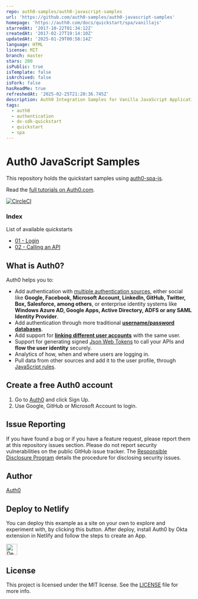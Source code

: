 ```yaml
---
repo: auth0-samples/auth0-javascript-samples
url: 'https://github.com/auth0-samples/auth0-javascript-samples'
homepage: 'https://auth0.com/docs/quickstart/spa/vanillajs'
starredAt: '2017-10-22T01:34:12Z'
createdAt: '2017-02-27T19:14:10Z'
updatedAt: '2025-01-29T00:58:14Z'
language: HTML
license: MIT
branch: master
stars: 200
isPublic: true
isTemplate: false
isArchived: false
isFork: false
hasReadMe: true
refreshedAt: '2025-02-25T21:20:36.745Z'
description: Auth0 Integration Samples for Vanilla JavaScript Applications
tags:
  - auth0
  - authentication
  - dx-sdk-quickstart
  - quickstart
  - spa
---
```


# Auth0 JavaScript Samples

This repository holds the quickstart samples using [auth0-spa-js](https://github.com/auth0/auth0-spa-js).

Read the [full tutorials on Auth0.com](https://auth0.com/docs/quickstart/spa/vanillajs).

[![CircleCI](https://circleci.com/gh/auth0-samples/auth0-javascript-samples.svg?style=svg)](https://circleci.com/gh/auth0-samples/auth0-javascript-samples)


### Index

List of available quickstarts

- [01 - Login](/01-Login/)
- [02 - Calling an API](/02-Calling-an-API/)

## What is Auth0?

Auth0 helps you to:

- Add authentication with [multiple authentication sources](https://docs.auth0.com/identityproviders), either social like **Google, Facebook, Microsoft Account, LinkedIn, GitHub, Twitter, Box, Salesforce, among others**, or enterprise identity systems like **Windows Azure AD, Google Apps, Active Directory, ADFS or any SAML Identity Provider**.
- Add authentication through more traditional **[username/password databases](https://docs.auth0.com/mysql-connection-tutorial)**.
- Add support for **[linking different user accounts](https://docs.auth0.com/link-accounts)** with the same user.
- Support for generating signed [Json Web Tokens](https://docs.auth0.com/jwt) to call your APIs and **flow the user identity** securely.
- Analytics of how, when and where users are logging in.
- Pull data from other sources and add it to the user profile, through [JavaScript rules](https://docs.auth0.com/rules).

## Create a free Auth0 account

1. Go to [Auth0](https://auth0.com/signup) and click Sign Up.
2. Use Google, GitHub or Microsoft Account to login.

## Issue Reporting

If you have found a bug or if you have a feature request, please report them at this repository issues section. Please do not report security vulnerabilities on the public GitHub issue tracker. The [Responsible Disclosure Program](https://auth0.com/whitehat) details the procedure for disclosing security issues.

## Author

[Auth0](auth0.com)

## Deploy to Netlify
You can deploy this example as a site on your own to explore and experiment with, by clicking this button.
After deploy, install Auth0 by Okta extension in Netlify and follow the steps to create an App. 

<a href="https://app.netlify.com/start/deploy?repository=https://github.com/auth0-samples/auth0-javascript-samples"><img src="https://www.netlify.com/img/deploy/button.svg" alt="Deploy to Netlify" height=30px></a>





## License

This project is licensed under the MIT license. See the [LICENSE](LICENSE.txt) file for more info.

